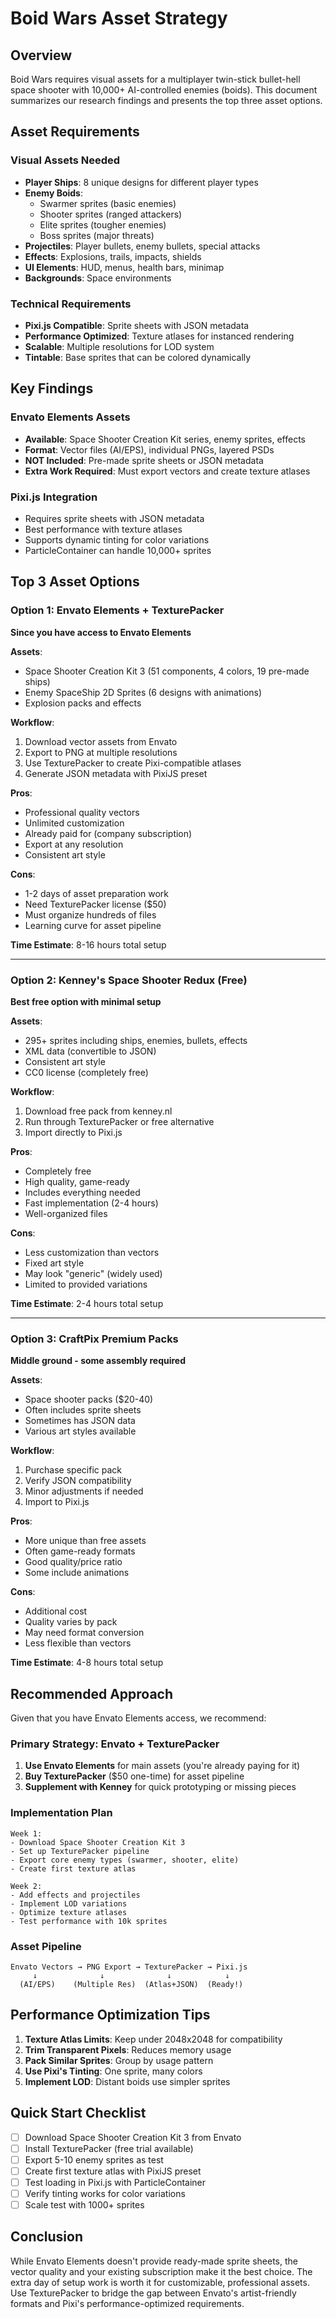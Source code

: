 # Boid Wars Asset Strategy

## Overview

Boid Wars requires visual assets for a multiplayer twin-stick bullet-hell space shooter with 10,000+ AI-controlled enemies (boids). This document summarizes our research findings and presents the top three asset options.

## Asset Requirements

### Visual Assets Needed
- **Player Ships**: 8 unique designs for different player types
- **Enemy Boids**: 
  - Swarmer sprites (basic enemies)
  - Shooter sprites (ranged attackers)
  - Elite sprites (tougher enemies)
  - Boss sprites (major threats)
- **Projectiles**: Player bullets, enemy bullets, special attacks
- **Effects**: Explosions, trails, impacts, shields
- **UI Elements**: HUD, menus, health bars, minimap
- **Backgrounds**: Space environments

### Technical Requirements
- **Pixi.js Compatible**: Sprite sheets with JSON metadata
- **Performance Optimized**: Texture atlases for instanced rendering
- **Scalable**: Multiple resolutions for LOD system
- **Tintable**: Base sprites that can be colored dynamically

## Key Findings

### Envato Elements Assets
- **Available**: Space Shooter Creation Kit series, enemy sprites, effects
- **Format**: Vector files (AI/EPS), individual PNGs, layered PSDs
- **NOT Included**: Pre-made sprite sheets or JSON metadata
- **Extra Work Required**: Must export vectors and create texture atlases

### Pixi.js Integration
- Requires sprite sheets with JSON metadata
- Best performance with texture atlases
- Supports dynamic tinting for color variations
- ParticleContainer can handle 10,000+ sprites

## Top 3 Asset Options

### Option 1: Envato Elements + TexturePacker
**Since you have access to Envato Elements**

**Assets**:
- Space Shooter Creation Kit 3 (51 components, 4 colors, 19 pre-made ships)
- Enemy SpaceShip 2D Sprites (6 designs with animations)
- Explosion packs and effects

**Workflow**:
1. Download vector assets from Envato
2. Export to PNG at multiple resolutions
3. Use TexturePacker to create Pixi-compatible atlases
4. Generate JSON metadata with PixiJS preset

**Pros**:
- Professional quality vectors
- Unlimited customization
- Already paid for (company subscription)
- Export at any resolution
- Consistent art style

**Cons**:
- 1-2 days of asset preparation work
- Need TexturePacker license ($50)
- Must organize hundreds of files
- Learning curve for asset pipeline

**Time Estimate**: 8-16 hours total setup

---

### Option 2: Kenney's Space Shooter Redux (Free)
**Best free option with minimal setup**

**Assets**:
- 295+ sprites including ships, enemies, bullets, effects
- XML data (convertible to JSON)
- Consistent art style
- CC0 license (completely free)

**Workflow**:
1. Download free pack from kenney.nl
2. Run through TexturePacker or free alternative
3. Import directly to Pixi.js

**Pros**:
- Completely free
- High quality, game-ready
- Includes everything needed
- Fast implementation (2-4 hours)
- Well-organized files

**Cons**:
- Less customization than vectors
- Fixed art style
- May look "generic" (widely used)
- Limited to provided variations

**Time Estimate**: 2-4 hours total setup

---

### Option 3: CraftPix Premium Packs
**Middle ground - some assembly required**

**Assets**:
- Space shooter packs ($20-40)
- Often includes sprite sheets
- Sometimes has JSON data
- Various art styles available

**Workflow**:
1. Purchase specific pack
2. Verify JSON compatibility
3. Minor adjustments if needed
4. Import to Pixi.js

**Pros**:
- More unique than free assets
- Often game-ready formats
- Good quality/price ratio
- Some include animations

**Cons**:
- Additional cost
- Quality varies by pack
- May need format conversion
- Less flexible than vectors

**Time Estimate**: 4-8 hours total setup

## Recommended Approach

Given that you have Envato Elements access, we recommend:

### Primary Strategy: Envato + TexturePacker
1. **Use Envato Elements** for main assets (you're already paying for it)
2. **Buy TexturePacker** ($50 one-time) for asset pipeline
3. **Supplement with Kenney** for quick prototyping or missing pieces

### Implementation Plan
```
Week 1:
- Download Space Shooter Creation Kit 3
- Set up TexturePacker pipeline
- Export core enemy types (swarmer, shooter, elite)
- Create first texture atlas

Week 2:
- Add effects and projectiles
- Implement LOD variations
- Optimize texture atlases
- Test performance with 10k sprites
```

### Asset Pipeline
```
Envato Vectors → PNG Export → TexturePacker → Pixi.js
     ↓              ↓              ↓            ↓
  (AI/EPS)    (Multiple Res)  (Atlas+JSON)  (Ready!)
```

## Performance Optimization Tips

1. **Texture Atlas Limits**: Keep under 2048x2048 for compatibility
2. **Trim Transparent Pixels**: Reduces memory usage
3. **Pack Similar Sprites**: Group by usage pattern
4. **Use Pixi's Tinting**: One sprite, many colors
5. **Implement LOD**: Distant boids use simpler sprites

## Quick Start Checklist

- [ ] Download Space Shooter Creation Kit 3 from Envato
- [ ] Install TexturePacker (free trial available)
- [ ] Export 5-10 enemy sprites as test
- [ ] Create first texture atlas with PixiJS preset
- [ ] Test loading in Pixi.js with ParticleContainer
- [ ] Verify tinting works for color variations
- [ ] Scale test with 1000+ sprites

## Conclusion

While Envato Elements doesn't provide ready-made sprite sheets, the vector quality and your existing subscription make it the best choice. The extra day of setup work is worth it for customizable, professional assets. Use TexturePacker to bridge the gap between Envato's artist-friendly formats and Pixi's performance-optimized requirements.